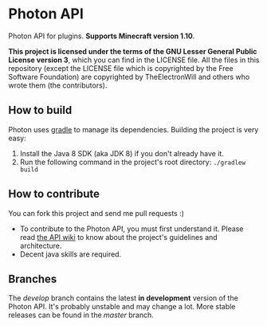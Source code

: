 # Photon API
Photon API for plugins. **Supports Minecraft version 1.10**.  

**This project is licensed under the terms of the GNU Lesser General Public License version 3**, which you can find in the LICENSE file.
All the files in this repository (except the LICENSE file which is copyrighted by the Free Software Foundation) are copyrighted by TheElectronWill and others who wrote them (the contributors).

## How to build
Photon uses [gradle](http://gradle.org) to manage its dependencies. Building the project is very easy:
1. Install the Java 8 SDK (aka JDK 8) if you don't already have it.
2. Run the following command in the project's root directory: `./gradlew build`

## How to contribute
You can fork this project and send me pull requests :)
* To contribute to the Photon API, you must first understand it. Please read [the API wiki](https://github.com/mcphoton/Photon-API/wiki) to know about the project's guidelines and architecture.
* Decent java skills are required.

## Branches
The *develop* branch contains the latest **in development** version of the Photon API. It's probably unstable and may change a lot. More stable releases can be found in the *master* branch.
